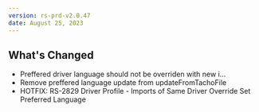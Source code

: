 ```yaml
---
version: rs-prd-v2.0.47
date: August 25, 2023
---
```


## What's Changed
* Preffered driver language should not be overriden with new i…
* Remove preffered language update from updateFromTachoFile
* HOTFIX: RS-2829 Driver Profile - Imports of Same Driver Override Set Preferred Language